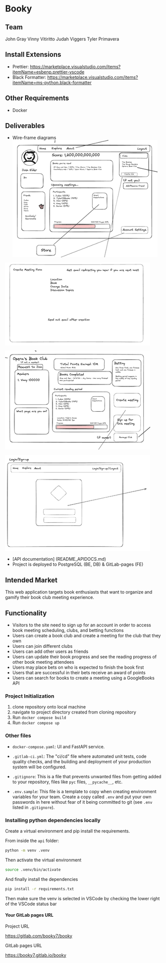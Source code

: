 # Booky

## Team

John Gray
Vinny Vitiritto
Judah Viggers
Tyler Primavera

## Install Extensions

-   Prettier: <https://marketplace.visualstudio.com/items?itemName=esbenp.prettier-vscode>
-   Black Formatter: <https://marketplace.visualstudio.com/items?itemName=ms-python.black-formatter>

## Other Requirements

-   Docker

## Deliverables

-   Wire-frame diagrams
    ![alt text](image.png)

![alt text](image-1.png)

![alt text](image-2.png)

![alt text](image-3.png)

-   [API documentation] (README_APIDOCS.md)
-   Project is deployed to PostgreSQL (BE, DB) & GitLab-pages (FE)

## Intended Market

This web application targets book enthusiasts that want to organize and gamify their book club meeting experience.

## Functionality

-   Visitors to the site need to sign up for an account in order to access book meeting scheduling, clubs, and betting functions
-   Users can create a book club and create a meeting for the club that they own
-   Users can join different clubs
-   Users can add other users as friends
-   Users can update their book progress and see the reading progress of other book meeting attendees
-   Users may place bets on who is expected to finish the book first
-   Users that are successful in their bets receive an award of points
-   Users can search for books to create a meeting using a GoogleBooks API

### Project Initialization

1. clone repository onto local machine
2. navigate to project directory created from cloning repository
3. Run `docker compose build`
4. Run `docker compose up`

### Other files

-   `docker-compose.yaml`: UI and FastAPI service.
-   `.gitlab-ci.yml`: The "ci/cd" file where automated unit tests, code quality checks, and
    the building and deployment of your production system will be configured.

-   `.gitignore`: This is a file that prevents unwanted files
    from getting added to your repository, files like
    `pyc` files, `__pycache__`, etc.
-   `.env.sample`: This file is a template to copy when
    creating environment variables for your team. Create a
    copy called `.env` and put your own passwords in here
    without fear of it being committed to git (see `.env`
    listed in `.gitignore`).

### Installing python dependencies locally

Create a virtual environment and pip install the requirements.

From inside the `api` folder:

```bash
python -m venv .venv
```

Then activate the virtual environment

```bash
source .venv/bin/activate
```

And finally install the dependencies

```bash
pip install -r requirements.txt
```

Then make sure the venv is selected in VSCode by checking the lower right of the
VSCode status bar

#### Your GitLab pages URL

Project URL

https://gitlab.com/booky7/booky

GitLab pages URL

https://booky7.gitlab.io/booky
